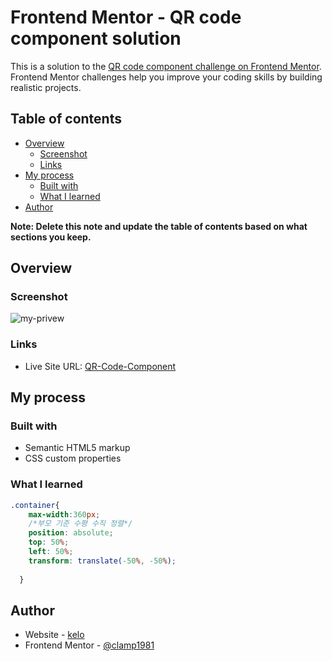 # Frontend Mentor - QR code component solution

This is a solution to the [QR code component challenge on Frontend Mentor](https://www.frontendmentor.io/challenges/qr-code-component-iux_sIO_H). Frontend Mentor challenges help you improve your coding skills by building realistic projects. 

## Table of contents

- [Overview](#overview)
  - [Screenshot](#screenshot)
  - [Links](#links)
- [My process](#my-process)
  - [Built with](#built-with)
  - [What I learned](#what-i-learned)
- [Author](#author)


**Note: Delete this note and update the table of contents based on what sections you keep.**

## Overview

### Screenshot

![my-privew](https://user-images.githubusercontent.com/14327580/216262354-ced24d9f-9c74-4f0b-bfb8-3beadfd632e7.png)


### Links

- Live Site URL: [QR-Code-Component](https://clamp1981.github.io/QR-Code-Componet/)

## My process

### Built with

- Semantic HTML5 markup
- CSS custom properties


### What I learned

```css
.container{
    max-width:360px;  
    /*부모 기준 수평 수직 정렬*/ 
    position: absolute;
    top: 50%;
    left: 50%;
    transform: translate(-50%, -50%);
   
  }
```


## Author

- Website - [kelo](https://www.notion.so/clamp1981/Kelo-s-HOME-2a0c15edfed549df98b0853e6632ab74)
- Frontend Mentor - [@clamp1981](https://www.frontendmentor.io/profile/clamp1981)



